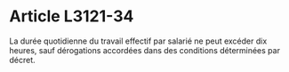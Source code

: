 # Article L3121-34

La durée quotidienne du travail effectif par salarié ne peut excéder dix heures, sauf dérogations accordées dans des conditions déterminées par décret.